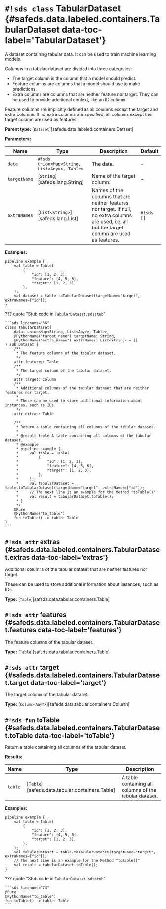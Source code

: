 # `#!sds class` TabularDataset {#safeds.data.labeled.containers.TabularDataset data-toc-label='TabularDataset'}

A dataset containing tabular data. It can be used to train machine learning models.

Columns in a tabular dataset are divided into three categories:

- The target column is the column that a model should predict.
- Feature columns are columns that a model should use to make predictions.
- Extra columns are columns that are neither feature nor target. They can be used to provide additional context,
  like an ID column.

Feature columns are implicitly defined as all columns except the target and extra columns. If no extra columns
are specified, all columns except the target column are used as features.

**Parent type:** [`Dataset`][safeds.data.labeled.containers.Dataset]

**Parameters:**

| Name | Type | Description | Default |
|------|------|-------------|---------|
| `data` | `#!sds union<Map<String, List<Any>>, Table>` | The data. | - |
| `targetName` | [`String`][safeds.lang.String] | Name of the target column. | - |
| `extraNames` | [`List<String>`][safeds.lang.List] | Names of the columns that are neither features nor target. If null, no extra columns are used, i.e. all but the target column are used as features. | `#!sds []` |

**Examples:**

```sds
pipeline example {
    val table = Table(
        {
            "id": [1, 2, 3],
            "feature": [4, 5, 6],
            "target": [1, 2, 3],
        },
    );
    val dataset = table.toTabularDataset(targetName="target", extraNames=["id"]);
}
```

??? quote "Stub code in `TabularDataset.sdsstub`"

    ```sds linenums="36"
    class TabularDataset(
        data: union<Map<String, List<Any>>, Table>,
        @PythonName("target_name") targetName: String,
        @PythonName("extra_names") extraNames: List<String> = []
    ) sub Dataset {
        /**
         * The feature columns of the tabular dataset.
         */
        attr features: Table
        /**
         * The target column of the tabular dataset.
         */
        attr target: Column
        /**
         * Additional columns of the tabular dataset that are neither features nor target.
         *
         * These can be used to store additional information about instances, such as IDs.
         */
        attr extras: Table

        /**
         * Return a table containing all columns of the tabular dataset.
         *
         * @result table A table containing all columns of the tabular dataset.
         * @example
         * pipeline example {
         *     val table = Table(
         *         {
         *             "id": [1, 2, 3],
         *             "feature": [4, 5, 6],
         *             "target": [1, 2, 3],
         *         },
         *     );
         *     val tabularDataset = table.toTabularDataset(targetName="target", extraNames=["id"]);
         *     // The next line is an example for the Method "toTable()"
         *     val result = tabularDataset.toTable();
         * }
         */
        @Pure
        @PythonName("to_table")
        fun toTable() -> table: Table
    }
    ```

## `#!sds attr` extras {#safeds.data.labeled.containers.TabularDataset.extras data-toc-label='extras'}

Additional columns of the tabular dataset that are neither features nor target.

These can be used to store additional information about instances, such as IDs.

**Type:** [`Table`][safeds.data.tabular.containers.Table]

## `#!sds attr` features {#safeds.data.labeled.containers.TabularDataset.features data-toc-label='features'}

The feature columns of the tabular dataset.

**Type:** [`Table`][safeds.data.tabular.containers.Table]

## `#!sds attr` target {#safeds.data.labeled.containers.TabularDataset.target data-toc-label='target'}

The target column of the tabular dataset.

**Type:** [`Column<Any?>`][safeds.data.tabular.containers.Column]

## `#!sds fun` toTable {#safeds.data.labeled.containers.TabularDataset.toTable data-toc-label='toTable'}

Return a table containing all columns of the tabular dataset.

**Results:**

| Name | Type | Description |
|------|------|-------------|
| `table` | [`Table`][safeds.data.tabular.containers.Table] | A table containing all columns of the tabular dataset. |

**Examples:**

```sds hl_lines="10 11"
pipeline example {
    val table = Table(
        {
            "id": [1, 2, 3],
            "feature": [4, 5, 6],
            "target": [1, 2, 3],
        },
    );
    val tabularDataset = table.toTabularDataset(targetName="target", extraNames=["id"]);
    // The next line is an example for the Method "toTable()"
    val result = tabularDataset.toTable();
}
```

??? quote "Stub code in `TabularDataset.sdsstub`"

    ```sds linenums="74"
    @Pure
    @PythonName("to_table")
    fun toTable() -> table: Table
    ```
